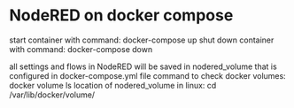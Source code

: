 # NodeRED on docker compose
start container with command:
docker-compose up
shut down container with command:
docker-compose down

all settings and flows in NodeRED will be saved in nodered_volume that is configured in docker-compose.yml file
command to check docker volumes:
docker volume ls
location of nodered_volume in linux:
cd /var/lib/docker/volume/
